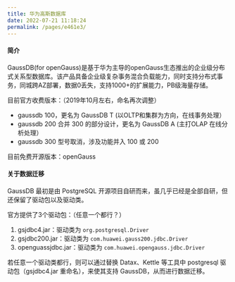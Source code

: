 ```yaml
---
title: 华为高斯数据库
date: 2022-07-21 11:18:24
permalink: /pages/e461e3/
---
```


#### 简介

GaussDB(for openGauss)是基于华为主导的openGauss生态推出的企业级分布式关系型数据库。该产品具备企业级复杂事务混合负载能力，同时支持分布式事务，同城跨AZ部署，数据0丢失，支持1000+的扩展能力，PB级海量存储。

目前官方收费版本：（2019年10月左右，命名再次调整）

- gaussdb 100，更名为 GaussDB T (以OLTP和集群为方向，在线事务处理）
- gaussdb 200 合并 300 的部分设计，更名为 GaussDB A (主打OLAP 在线分析处理）
- gaussdb 300 型号取消，涉及功能并入 100 或 200

目前免费开源版本：openGauss

#### 关于数据迁移

GaussDB 最初是由 PostgreSQL 开源项目自研而来，虽几乎已经是全部自研，但还保留了驱动包以及驱动类。

官方提供了3个驱动包：（任意一个都行？）
1. gsjdbc4.jar：驱动类为 `org.postgresql.Driver`
2. gsjdbc200.jar：驱动类为 `com.huawei.gauss200.jdbc.Driver`
3. openguassjdbc.jar：驱动类为 `com.huawei.opengauss.jdbc.Driver`

若任意一个驱动类都行，则可以通过替换 Datax、Kettle 等工具中 postgresql 驱动包（gsjdbc4.jar 重命名），来使其支持 GaussDB，从而进行数据迁移。
